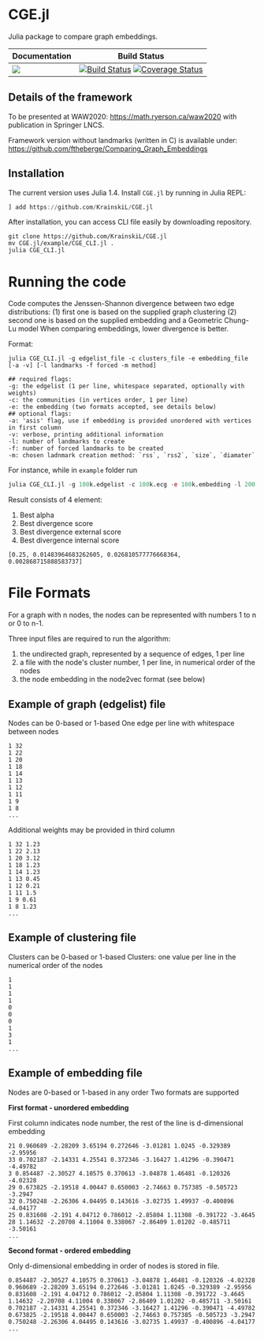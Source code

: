 # CGE.jl
Julia package to compare graph embeddings.

| **Documentation** | **Build Status** |
|---------------|--------------|
|[![][docs-latest-img]][docs-dev-url]| [![Build Status][travis-img]][travis-url]  [![Coverage Status][codecov-img]][codecov-url] <br/>|

[docs-latest-img]: https://img.shields.io/badge/docs-latest-blue.svg
[docs-stable-img]: https://img.shields.io/badge/docs-stable-blue.svg
[docs-dev-url]: https://KrainskiL.github.io/CGE.jl/dev
[docs-stable-url]: https://KrainskiL.github.io/CGE.jl/stable

[travis-img]: https://travis-ci.org/KrainskiL/CGE.jl.svg?branch=master
[travis-url]: https://travis-ci.org/KrainskiL/CGE.jl

[codecov-img]: https://coveralls.io/repos/github/KrainskiL/CGE.jl/badge.svg?branch=master
[codecov-url]: https://coveralls.io/github/KrainskiL/CGE.jl?branch=master

## Details of the framework

To be presented at WAW2020: https://math.ryerson.ca/waw2020 with publication in Springer LNCS.

Framework version without landmarks (written in C) is available under: https://github.com/ftheberge/Comparing_Graph_Embeddings

## Installation

The current version uses Julia 1.4. Install `CGE.jl` by running in Julia REPL:
```julia
] add https://github.com/KrainskiL/CGE.jl
```
After installation, you can access CLI file easily by downloading repository.
```shell
git clone https://github.com/KrainskiL/CGE.jl
mv CGE.jl/example/CGE_CLI.jl .
julia CGE_CLI.jl
```

# Running the code

Code computes the Jenssen-Shannon divergence between two edge distributions:
(1) first one is based on the supplied graph clustering
(2) second one is based on the supplied embedding and a Geometric Chung-Lu model
When comparing embeddings, lower divergence is better.

Format:

```
julia CGE_CLI.jl -g edgelist_file -c clusters_file -e embedding_file [-a -v] [-l landmarks -f forced -m method]

## required flags:
-g: the edgelist (1 per line, whitespace separated, optionally with weights)
-c: the communities (in vertices order, 1 per line)
-e: the embedding (two formats accepted, see details below)
## optional flags:
-a: 'asis' flag, use if embedding is provided unordered with vertices in first column
-v: verbose, printing additional information
-l: number of landmarks to create
-f: number of forced landmarks to be created
-m: chosen ladnmark creation method: `rss`, `rss2`, `size`, `diamater`
```

For instance, while in `example` folder run

```julia
julia CGE_CLI.jl -g 100k.edgelist -c 100k.ecg -e 100k.embedding -l 200 -f 0 -m diameter
```
Result consists of 4 element:
1. Best alpha
2. Best divergence score
3. Best divergence external score
4. Best divergence internal score
```
[0.25, 0.01483964683262605, 0.026810577776668364, 0.002868715888583737]
```
# File Formats

For a graph with n nodes, the nodes can be represented with numbers 1 to n or 0 to n-1.

Three input files are required to run the algorithm:
1. the undirected graph, represented by a sequence of edges, 1 per line
2. a file with the node's cluster number, 1 per line, in numerical order of the nodes
3. the node embedding in the node2vec format (see below)

## Example of graph (edgelist) file

Nodes can be 0-based or 1-based
One edge per line with whitespace between nodes

```
1 32
1 22
1 20
1 18
1 14
1 13
1 12
1 11
1 9
1 8
...
```

Additional weights may be provided in third column

```
1 32 1.23
1 22 2.13
1 20 3.12
1 18 1.23
1 14 1.23
1 13 0.45
1 12 0.21
1 11 1.5
1 9 0.61
1 8 1.23
...
```

## Example of clustering file

Clusters can be 0-based or 1-based
Clusters: one value per line in the numerical order of the nodes

```
1
1
1
1
0
0
0
1
3
1
...
```
## Example of embedding file

Nodes are 0-based or 1-based in any order
Two formats are supported

**First format - unordered embedding**

First column indicates node number, the rest of the line is d-dimensional embedding

```
21 0.960689 -2.28209 3.65194 0.272646 -3.01281 1.0245 -0.329389 -2.95956
33 0.702187 -2.14331 4.25541 0.372346 -3.16427 1.41296 -0.390471 -4.49782
3 0.854487 -2.30527 4.10575 0.370613 -3.04878 1.46481 -0.120326 -4.02328
29 0.673825 -2.19518 4.00447 0.650003 -2.74663 0.757385 -0.505723 -3.2947
32 0.750248 -2.26306 4.04495 0.143616 -3.02735 1.49937 -0.400896 -4.04177
25 0.831608 -2.191 4.04712 0.786012 -2.85804 1.11308 -0.391722 -3.4645
28 1.14632 -2.20708 4.11004 0.338067 -2.86409 1.01202 -0.485711 -3.50161
...
```

**Second format - ordered embedding**

Only d-dimensional embedding in order of nodes is stored in file.
```
0.854487 -2.30527 4.10575 0.370613 -3.04878 1.46481 -0.120326 -4.02328
0.960689 -2.28209 3.65194 0.272646 -3.01281 1.0245 -0.329389 -2.95956
0.831608 -2.191 4.04712 0.786012 -2.85804 1.11308 -0.391722 -3.4645
1.14632 -2.20708 4.11004 0.338067 -2.86409 1.01202 -0.485711 -3.50161
0.702187 -2.14331 4.25541 0.372346 -3.16427 1.41296 -0.390471 -4.49782
0.673825 -2.19518 4.00447 0.650003 -2.74663 0.757385 -0.505723 -3.2947
0.750248 -2.26306 4.04495 0.143616 -3.02735 1.49937 -0.400896 -4.04177
...
```
